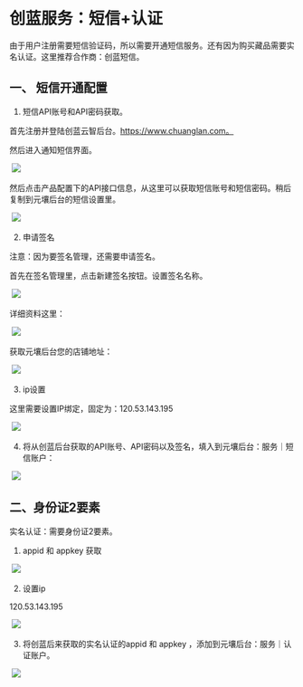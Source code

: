 # 创蓝服务：短信+认证

由于用户注册需要短信验证码，所以需要开通短信服务。还有因为购买藏品需要实名认证。这里推荐合作商：创蓝短信。

##      一、     短信开通配置

1. 短信API账号和API密码获取。

首先注册并登陆创蓝云智后台。https://www.chuanglan.com。

然后进入通知短信界面。

​                  ![](https://img.chengxuka.com/AgAABdffSvfXNAWiUGhDBZkv3jY1QYZo.png?w=2050&h=1820)         

然后点击产品配置下的API接口信息，从这里可以获取短信账号和短信密码。稍后复制到元壤后台的短信设置里。

​                  ![](https://img.chengxuka.com/AgAABdffSvcrd3OYIqBDTat4bey7AzDv.png?w=1696&h=1170)         

2. 申请签名

注意：因为要签名管理，还需要申请签名。

首先在签名管理里，点击新建签名按钮。设置签名名称。

​                  ![](https://img.chengxuka.com/AgAABdffSvcD63ZRmU1EKLb6pChVqhLr.png?w=3078&h=1776)         

详细资料这里：

​                  ![](https://img.chengxuka.com/AgAABdffSvcHCGOfYzhJ0rz1UnJvc8Ul.png?w=3056&h=1734)         



获取元壤后台您的店铺地址：

​                  ![](https://img.chengxuka.com/AgAABdffSvdpIMrKNuBEKbFj42D_WQme.png?w=3058&h=1742)         

3. ip设置

这里需要设置IP绑定，固定为：120.53.143.195

​                  ![](https://img.chengxuka.com/AgAABdffSvfoXpkccrdDnZLqzC32w4WQ.png?w=2838&h=1312)         

4. 将从创蓝后台获取的API账号、API密码以及签名，填入到元壤后台：服务｜短信账户：

​                  ![](https://img.chengxuka.com/AgAABdffSvf_nNttfghJh44pme_7taUV.png?w=3124&h=1542)         

##  二、身份证2要素

实名认证：需要身份证2要素。

1. appid 和 appkey 获取

​                  ![](https://img.chengxuka.com/AgAABdffSvcZQMk_PcRN26La2mgypBKA.png?w=2840&h=1212)         

2. 设置ip

120.53.143.195

​                  ![](https://img.chengxuka.com/AgAABdffSvd52yCIiUZMvLoCHeL5ZdT8.png?w=1866&h=1156)         

3. 将创蓝后来获取的实名认证的appid 和 appkey ，添加到元壤后台：服务｜认证账户。

​                  ![](https://img.chengxuka.com/AgAABdffSvceMLs1pS9LWLYmVtxgwyXp.png?w=3110&h=1516)         
